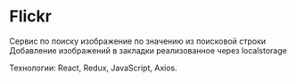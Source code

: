 # Flickr

Сервис по поиску изображение по значению из поисковой строки
Добавление изображений в закладки реализованное через localstorage

Технологии: React, Redux, JavaScript, Axios.
